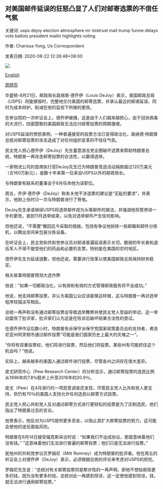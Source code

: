 ## 对美国邮件延误的狂怒凸显了人们对邮寄选票的不信任气氛

关键词: usps dejoy election atmosphere mr mistrust mail trump furore delays vote ballots president mailin highlights voting

作者: Charissa Yong, Us Correspondent

发表日期: 2020-08-22 12:26:48+08:00

![](https://www.straitstimes.com/sites/default/files/styles/x_large/public/articles/2020/08/22/nz_usps_220866.jpg?itok=IfHYOAd4)

[English](Furore%20over%20delays%20in%20US%20mail%20highlights%20atmosphere%20of%20mistrust%20over%20mail-in%20ballots.md)

[原网页](https://www.straitstimes.com/world/united-states/furore-over-delays-in-us-mail-highlights-atmosphere-of-mistrust-over-mail-in)

华盛顿-8月21日，邮政局长路易斯·德乔伊（Louis DeJoy）表示，美国邮政总局（USPS）将能够按时，完整地交付美国的邮寄选票，并承认最近的邮递延误，同时为成本辩护。削减在他的监视下所做的更改。

在参议院的一次听证会上，德乔伊被捕，这是由于人们越来越担心，由于冠状病毒的大流行，四面楚歌的美国邮政无法应付邮寄投票的预期激增。

对USPS延误的愤怒表明，一种普遍接受的投票方法已变得政治化，唐纳德·特朗普总统对邮寄投票的攻击造成了对任何组织变革的不信任气氛。

民主党人担心德乔伊（DeJoy）先生蓄意游击党企图破坏选票来帮助特朗普总统，特朗普一再攻击邮寄投票的合法性，以赢得选举。

一家物流公司的首席执行官DeJoy先生已为特朗普竞选活动捐款超过120万美元（合160万新元），是数十年来第一位来自USPS以外的邮政局长。

与特朗普有联系的董事会于6月任命他为该职位。

周五，乔伊·德乔伊（DeJoy）称有关他干涉选票的建议是“无耻的要求”，并表示，他刚上任时只一次与特朗普进行了贺电。

DeJoy先生承诺继续USPS将选举邮件视为头等邮件的做法，并强调他将暂停进一步的更改，直到11月选举结束，以免对选举邮件产生任何影响。

但他还说，“不需要”撤回迄今采取的措施，包括有争议地拆除一些邮箱和邮件分拣机，以腾出空间来包装分拣设备。

在听证会上，民主党和共和党参议员对邮递普遍延误表示关切，脆弱的年长者和退伍军人不得不接受他们的药品和必要的支票，特别是在美国的农村地区。

德乔伊先生为延误道歉，但他还说，需要进行改革以使美国邮政总局保持财务稳定。

相关故事特朗普预测大选作弊

他说：“如果一切都政治化，以有效和有效的方式管理邮政服务将不会成功。”

他说，他支持邮寄投票，并认为美国公众应该能够这样做，这与特朗普一再对选举程序轻描淡写相反。

总统一再声称没有通过邮寄投票会导致选举舞弊并使民主党人受益的举动，这一举动震惊了批评家，批评家们认为这是在败诉后破坏结果合法性的尝试。

在德乔伊作证后数小时，特朗普告诉保守派保守党国家政策委员会的支持者，弗吉尼亚州阿灵顿市通过邮件投票“可能是我们国家历史上最大的灾难之一”。

“你将有双重投票权，他们将进行投票，然后他们将投票。某些州有可能抓住这个机会吗？”他说。

实际上，越来越多的美国人通过邮件进行投票，尽管各州之间存在很大差异。

皮尤研究中心（Pew Research Center）的分析显示，通过邮寄投票的选民比例从1996年的7.8％稳步上升至2016年的20.9％。

皮尤（Pew）在4月进行的一项民意调查还发现，尽管民主党人比共和党人更支持，但仍有70％的美国人支持允许任何选民以邮寄方式投票。

民主党人担心共和党人反对通过邮寄方式进行更轻松的投票是为了压制选民，他们指出了特朗普过去的言论。

他曾表示，他反对为USPS提供更多资金，以阻止其扩大邮寄投票的努力，这可能会使他的连任面临风险。

特朗普在8月14日接受福克斯采访时说：“如果我们不达成协议，那就意味着他们没有钱。” “这意味着他们无法进行普遍的邮寄投票；他们只是无法进行投票。”

犹他州的共和党参议员罗姆尼（Mitt Romney）成为特朗普的批评者。他在周五的听证会上对德乔伊（DeJoy）表示，必须根据总统的评论来考虑对USPS的担忧。

罗姆尼先生说：“总统对有关邮寄投票将是欺诈性的一再声明，即他不想给邮局更多的钱，因为没有更多的钱，总统对此一再感到惊讶，这一定使他感到惊讶。钱，就无法进行通用邮寄投票。”